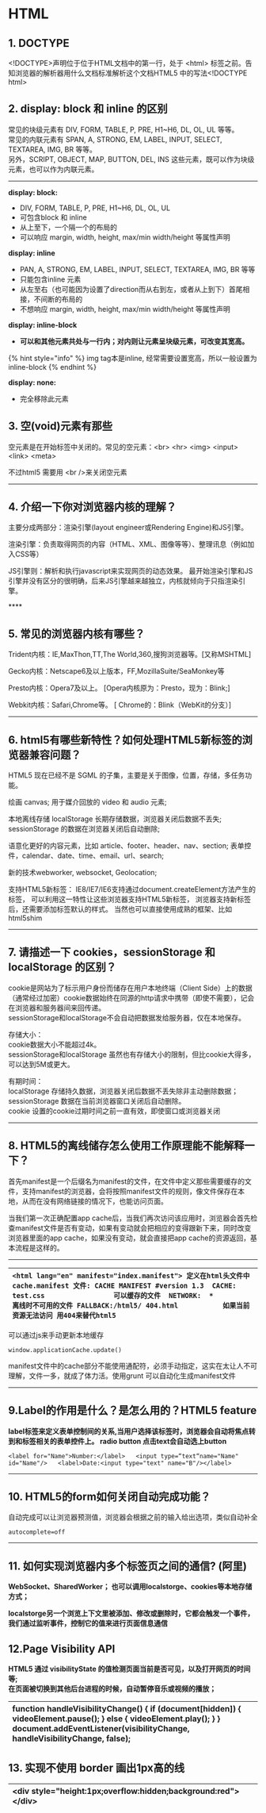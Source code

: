 # HTML

## **1. DOCTYPE**

&lt;!DOCTYPE&gt;声明位于位于HTML文档中的第一行，处于 &lt;html&gt; 标签之前。告知浏览器的解析器用什么文档标准解析这个文档HTML5 中的写法&lt;!DOCTYPE html&gt;

## **2. display: block 和 inline 的区别**

常见的块级元素有 DIV, FORM, TABLE, P, PRE, H1~H6, DL, OL, UL 等等。  
常见的内联元素有 SPAN, A, STRONG, EM, LABEL, INPUT, SELECT, TEXTAREA, IMG, BR 等等。  
另外，SCRIPT, OBJECT, MAP, BUTTON, DEL, INS 这些元素，既可以作为块级元素，也可以作为内联元素。  
****

**display: block:** 

* DIV, FORM, TABLE, P, PRE, H1~H6, DL, OL, UL 
* 可包含block 和 inline 
* 从上至下，一个隔一个的布局的
* 可以响应 margin, width, height, max/min width/height 等属性声明

**display: inline** 

* PAN, A, STRONG, EM, LABEL, INPUT, SELECT, TEXTAREA, IMG, BR 等等
* 只能包含inline 元素
* 从左至右（也可能因为设置了direction而从右到左，或者从上到下）首尾相接，不间断的布局的
* 不想响应 margin, width, height, max/min width/height 等属性声明

**display: inline-block**

* **可以和其他元素共处与一行内；对内则让元素呈块级元素，可改变其宽高。**

{% hint style="info" %}
img tag本是inline, 经常需要设置宽高，所以一般设置为inline-block
{% endhint %}

**display: none:**

* 完全移除此元素

## **3. 空\(void\)元素有那些**

空元素是在开始标签中关闭的。常见的空元素：&lt;br&gt; &lt;hr&gt; &lt;img&gt; &lt;input&gt; &lt;link&gt; &lt;meta&gt;

不过html5 需要用 &lt;br /&gt;来关闭空元素  
  
****

## **4. 介绍一下你对浏览器内核的理解？** 

主要分成两部分：渲染引擎\(layout engineer或Rendering Engine\)和JS引擎。

渲染引擎：负责取得网页的内容（HTML、XML、图像等等）、整理讯息（例如加入CSS等）

JS引擎则：解析和执行javascript来实现网页的动态效果。 最开始渲染引擎和JS引擎并没有区分的很明确，后来JS引擎越来越独立，内核就倾向于只指渲染引擎。

\*\*\*\*

## **5. 常见的浏览器内核有哪些？** 

Trident内核：IE,MaxThon,TT,The World,360,搜狗浏览器等。\[又称MSHTML\]

Gecko内核：Netscape6及以上版本，FF,MozillaSuite/SeaMonkey等

Presto内核：Opera7及以上。 \[Opera内核原为：Presto，现为：Blink;\]

Webkit内核：Safari,Chrome等。 \[ Chrome的：Blink（WebKit的分支）\]  
  
****

## **6. html5有哪些新特性？如何处理HTML5新标签的浏览器兼容问题？** 

HTML5 现在已经不是 SGML 的子集，主要是关于图像，位置，存储，多任务功能。

绘画 canvas; 用于媒介回放的 video 和 audio 元素;

本地离线存储 localStorage 长期存储数据，浏览器关闭后数据不丢失; sessionStorage 的数据在浏览器关闭后自动删除;

语意化更好的内容元素，比如 article、footer、header、nav、section; 表单控件，calendar、date、time、email、url、search;

新的技术webworker, websocket, Geolocation;  


支持HTML5新标签： IE8/IE7/IE6支持通过document.createElement方法产生的标签， 可以利用这一特性让这些浏览器支持HTML5新标签， 浏览器支持新标签后，还需要添加标签默认的样式。 当然也可以直接使用成熟的框架、比如html5shim  
****

## **7. 请描述一下 cookies，sessionStorage 和 localStorage 的区别？**

cookie是网站为了标示用户身份而储存在用户本地终端（Client Side）上的数据（通常经过加密）cookie数据始终在同源的http请求中携带（即使不需要），记会在浏览器和服务器间来回传递。  
sessionStorage和localStorage不会自动把数据发给服务器，仅在本地保存。  
  
  存储大小：  
      cookie数据大小不能超过4k。  
      sessionStorage和localStorage 虽然也有存储大小的限制，但比cookie大得多，可以达到5M或更大。  
  
  有期时间：  
      localStorage    存储持久数据，浏览器关闭后数据不丢失除非主动删除数据；  
      sessionStorage  数据在当前浏览器窗口关闭后自动删除。  
      cookie          设置的cookie过期时间之前一直有效，即使窗口或浏览器关闭  
****

## **8. HTML5的离线储存怎么使用工作原理能不能解释一下？** 

首先manifest是一个后缀名为manifest的文件，在文件中定义那些需要缓存的文件，支持manifest的浏览器，会将按照manifest文件的规则，像文件保存在本地，从而在没有网络链接的情况下，也能访问页面。

当我们第一次正确配置app cache后，当我们再次访问该应用时，浏览器会首先检查manifest文件是否有变动，如果有变动就会把相应的变得跟新下来，同时改变浏览器里面的app cache，如果没有变动，就会直接把app cache的资源返回，基本流程是这样的。  
****

| **`<html lang="en" manifest="index.manifest"> 定义在html头文件中 cache.manifest 文件: CACHE MANIFEST #version 1.3  CACHE:     test.css                 可以缓存的文件  NETWORK:  *                      离线时不可用的文件 FALLBACK:/html5/ 404.html           如果当前资源无法访问 用404来替代html5`** |
| :--- |


可以通过js来手动更新本地缓存

`window.applicationCache.update()`  


manifest文件中的cache部分不能使用通配符，必须手动指定，这实在太让人不可理解，文件一多，就成了体力活。使用grunt 可以自动化生成manifest文件  
****

## **9.Label的作用是什么？是怎么用的？HTML5 feature**

**label标签来定义表单控制间的关系,当用户选择该标签时，浏览器会自动将焦点转到和标签相关的表单控件上。 radio button 点击text会自动选上button**

`<label for="Name">Number:</label>  
<input type=“text“name="Name" id="Name"/>  
<label>Date:<input type="text" name="B"/></label>`  
****

## **10. HTML5的form如何关闭自动完成功能？**

自动完成可以让浏览器预测值，浏览器会根据之前的输入给出选项，类似自动补全

`autocomplete=off`  
****

## **11. 如何实现浏览器内多个标签页之间的通信? \(阿里\)** 

**WebSocket、SharedWorker； 也可以调用localstorge、cookies等本地存储方式；**

**localstorge另一个浏览上下文里被添加、修改或删除时，它都会触发一个事件， 我们通过监听事件，控制它的值来进行页面信息通信**  
  


## **12.Page Visibility API**

 **HTML5 通过 visibilityState 的值检测页面当前是否可见，以及打开网页的时间等;  
  在页面被切换到其他后台进程的时候，自动暂停音乐或视频的播放；**

| **function handleVisibilityChange\(\) {   if \(document\[hidden\]\) {     videoElement.pause\(\);   } else {     videoElement.play\(\);   } } document.addEventListener\(visibilityChange, handleVisibilityChange, false\);** |
| :--- |


##  **13. 实现不使用 border 画出1px高的线**

| **&lt;div style="height:1px;overflow:hidden;background:red"&gt;&lt;/div&gt;** |
| :--- |




